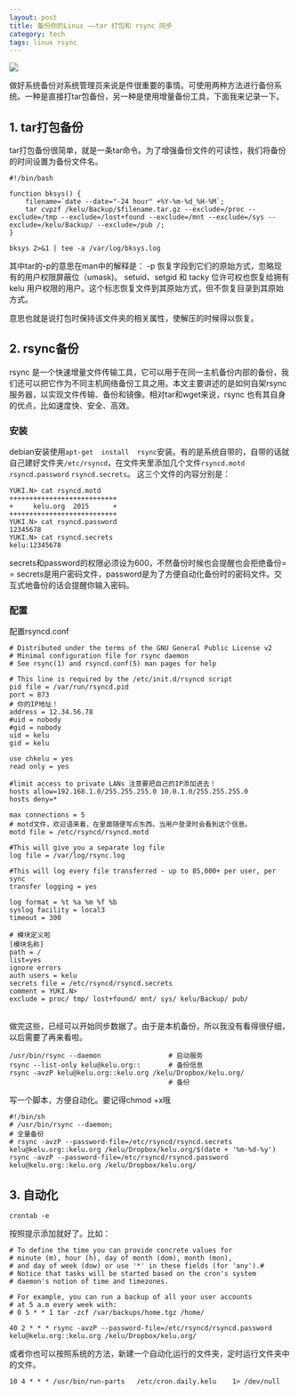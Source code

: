 ```yaml
---
layout: post
title: 备份你的Linux ——tar 打包和 rsync 同步
category: tech
tags: linux rsync
---
```

![](https://cdn.kelu.org/blog/tags/linux.jpg)

做好系统备份对系统管理员来说是件很重要的事情。可使用两种方法进行备份系统。一种是直接打tar包备份，另一种是使用增量备份工具，下面我来记录一下。

## 1. tar打包备份

tar打包备份很简单，就是一条tar命令。为了增强备份文件的可读性，我们将备份的时间设置为备份文件名。

	#!/bin/bash
	
	function bksys() {
	    filename=`date --date="-24 hour" +%Y-%m-%d_%H-%M`;
	    tar cvpzf /kelu/Backup/$filename.tar.gz --exclude=/proc --exclude=/tmp --exclude=/lost+found --exclude=/mnt --exclude=/sys --exclude=/kelu/Backup/ --exclude=/pub /;
	}
	
	bksys 2>&1 | tee -a /var/log/bksys.log

其中tar的-p的意思在man中的解释是：
-p 恢复字段到它们的原始方式，忽略现有的用户权限屏蔽位（umask)。 setuid、setgid 和 tacky 位许可权也恢复给拥有 kelu 用户权限的用户。这个标志恢复文件到其原始方式，但不恢复目录到其原始方式。

意思也就是说打包时保持该文件夹的相关属性，使解压的时候得以恢复。

## 2. rsync备份

rsync 是一个快速增量文件传输工具，它可以用于在同一主机备份内部的备份，我们还可以把它作为不同主机网络备份工具之用。本文主要讲述的是如何自架rsync服务器，以实现文件传输、备份和镜像。相对tar和wget来说，rsync 也有其自身的优点，比如速度快、安全、高效。

### 安装

debian安装使用`apt-get  install  rsync`安装。有的是系统自带的，自带的话就自己建好文件夹`/etc/rsyncd`，在文件夹里添加几个文件`rsyncd.motd`  `rsyncd.password`  `rsyncd.secrets`。
这三个文件的内容分别是：

	YUKI.N> cat rsyncd.motd
	+++++++++++++++++++++++++++
	+     kelu.org  2015      +
	+++++++++++++++++++++++++++
	YUKI.N> cat rsyncd.password
	12345678
	YUKI.N> cat rsyncd.secrets
	kelu:12345678

secrets和password的权限必须设为600，不然备份时候也会提醒也会拒绝备份= =
secrets是用户密码文件，password是为了方便自动化备份时的密码文件。交互式地备份的话会提醒你输入密码。

### 配置

配置rsyncd.conf

	# Distributed under the terms of the GNU General Public License v2
	# Minimal configuration file for rsync daemon
	# See rsync(1) and rsyncd.conf(5) man pages for help
	
	# This line is required by the /etc/init.d/rsyncd script
	pid file = /var/run/rsyncd.pid
	port = 873
	# 你的IP地址！
	address = 12.34.56.78 
	#uid = nobody
	#gid = nobody
	uid = kelu
	gid = kelu
	
	use chkelu = yes
	read only = yes
	
	#limit access to private LANs 注意要把自己的IP添加进去！
	hosts allow=192.168.1.0/255.255.255.0 10.0.1.0/255.255.255.0 
	hosts deny=*
	
	max connections = 5
	# motd文件，欢迎语来着，在里面随便写点东西。当用户登录时会看到这个信息。
	motd file = /etc/rsyncd/rsyncd.motd
	
	#This will give you a separate log file
	log file = /var/log/rsync.log
	
	#This will log every file transferred - up to 85,000+ per user, per sync
	transfer logging = yes
	
	log format = %t %a %m %f %b
	syslog facility = local3
	timeout = 300
	
	# 模块定义啦
	[模块名称]
	path = /
	list=yes
	ignore errors
	auth users = kelu
	secrets file = /etc/rsyncd/rsyncd.secrets
	comment = YUKI.N>
	exclude = proc/ tmp/ lost+found/ mnt/ sys/ kelu/Backup/ pub/


​	
做完这些，已经可以开始同步数据了。由于是本机备份，所以我没有看得很仔细，以后需要了再来看啦。

	/usr/bin/rsync --daemon 				# 启动服务
	rsync --list-only kelu@kelu.org:: 		# 备份信息
	rsync -avzP kelu@kelu.org::kelu.org /kelu/Dropbox/kelu.org/
											# 备份

写一个脚本，方便自动化。要记得chmod +x哦	
											
	#!/bin/sh
	# /usr/bin/rsync --daemon;
	# 全量备份
	# rsync -avzP --password-file=/etc/rsyncd/rsyncd.secrets kelu@kelu.org::kelu.org /kelu/Dropbox/kelu.org/$(date + '%m-%d-%y')
	rsync -avzP --password-file=/etc/rsyncd/rsyncd.password kelu@kelu.org::kelu.org /kelu/Dropbox/kelu.org/											

## 3. 自动化

	crontab -e

按照提示添加就好了。比如：

	# To define the time you can provide concrete values for
	# minute (m), hour (h), day of month (dom), month (mon),
	# and day of week (dow) or use '*' in these fields (for 'any').#
	# Notice that tasks will be started based on the cron's system
	# daemon's notion of time and timezones.
	
	# For example, you can run a backup of all your user accounts
	# at 5 a.m every week with:
	# 0 5 * * 1 tar -zcf /var/backups/home.tgz /home/
	
	40 2 * * * rsync -avzP --password-file=/etc/rsyncd/rsyncd.password kelu@kelu.org::kelu.org /kelu/Dropbox/kelu.org/

或者你也可以按照系统的方法，新建一个自动化运行的文件夹，定时运行文件夹中的文件。

	10 4 * * * /usr/bin/run-parts   /etc/cron.daily.kelu    1> /dev/null
